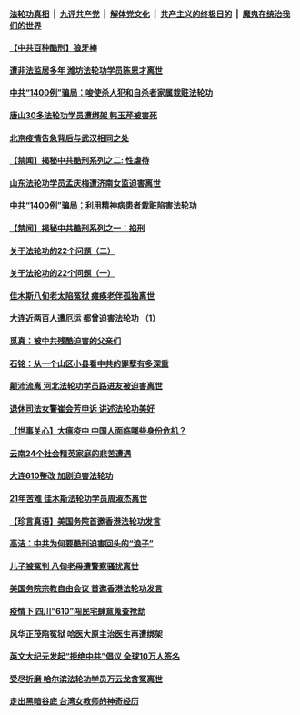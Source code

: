 ####  [法轮功真相](../../../../basic/blob/master/README.md?t=06252302) &nbsp;|&nbsp; [九评共产党](../../../../9ping.md/blob/master/README.md?t=06252302) &nbsp;|&nbsp; [解体党文化](../../../../jtdwh.md/blob/master/README.md?t=06252302)  &nbsp;|&nbsp; [共产主义的终极目的](../../../../gczydzjmd.md/blob/master/README.md?t=06252302) &nbsp;|&nbsp; [魔鬼在统治我们的世界](../../../../mgztzwmdsj.md/blob/master/README.md?t=06252302) 

#### [【中共百种酷刑】狼牙棒](../pages/prog424/a102879170.md?t=06252302) 

#### [遭非法监居多年 潍坊法轮功学员陈恩才离世](../pages/prog424/a102879155.md?t=06252302) 

#### [中共“1400例”骗局：唆使杀人犯和自杀者家属栽赃法轮功](../pages/prog424/a102879135.md?t=06252302) 

#### [唐山30多法轮功学员遭绑架 韩玉芹被害死](../pages/prog424/a102879022.md?t=06252302) 

#### [北京疫情告急背后与武汉相同之处](../pages/prog424/a102878942.md?t=06252302) 

#### [【禁闻】揭秘中共酷刑系列之二: 性虐待](../pages/prog424/a102878764.md?t=06252302) 

#### [山东法轮功学员孟庆梅遭济南女监迫害离世](../pages/prog424/a102878341.md?t=06252302) 

#### [中共“1400例”骗局：利用精神病患者栽赃陷害法轮功](../pages/prog424/a102878331.md?t=06252302) 

#### [【禁闻】揭秘中共酷刑系列之一：掐刑](../pages/prog424/a102877919.md?t=06252302) 

#### [关于法轮功的22个问题（二）](../pages/prog424/a102877425.md?t=06252302) 

#### [关于法轮功的22个问题（一）](../pages/prog424/a102877409.md?t=06252302) 

#### [佳木斯八旬老太陷冤狱 瘫痪老伴孤独离世](../pages/prog424/a102877402.md?t=06252302) 

#### [大连近两百人遭厄运 都曾迫害法轮功 （1）](../pages/prog424/a102876534.md?t=06252302) 

#### [觅真：被中共残酷迫害的父亲们](../pages/prog424/a102876156.md?t=06252302) 

#### [石铭：从一个山区小县看中共的罪孽有多深重](../pages/prog424/a102876150.md?t=06252302) 

#### [颠沛流离 河北法轮功学员路进友被迫害离世](../pages/prog424/a102875543.md?t=06252302) 

#### [退休司法女警崔会芳申诉 讲述法轮功美好](../pages/prog424/a102875416.md?t=06252302) 

#### [【世事关心】大瘟疫中 中国人面临哪些身份危机？](../pages/prog424/a102874644.md?t=06252302) 

#### [云南24个社会精英家庭的悲苦遭遇](../pages/prog424/a102874714.md?t=06252302) 

#### [大连610整改 加剧迫害法轮功](../pages/prog424/a102874147.md?t=06252302) 

#### [21年苦难 佳木斯法轮功学员周淑杰离世](../pages/prog424/a102873864.md?t=06252302) 

#### [【珍言真语】美国务院首邀香港法轮功发言](../pages/prog424/a102872871.md?t=06252302) 

#### [高洁：中共为何要酷刑迫害回头的“浪子”](../pages/prog424/a102872551.md?t=06252302) 

#### [儿子被冤判 八旬老母遭警察骚扰离世](../pages/prog424/a102872174.md?t=06252302) 

#### [美国务院宗教自由会议 首邀香港法轮功发言](../pages/prog424/a102872317.md?t=06252302) 

#### [疫情下 四川“610”闯民宅肆意蒐查抢劫](../pages/prog424/a102872137.md?t=06252302) 

#### [风华正茂陷冤狱 哈医大原主治医生再遭绑架](../pages/prog424/a102872059.md?t=06252302) 

#### [英文大纪元发起“拒绝中共”倡议 全球10万人签名](../pages/prog424/a102871657.md?t=06252302) 

#### [受尽折磨 哈尔滨法轮功学员万云龙含冤离世](../pages/prog424/a102871320.md?t=06252302) 

#### [走出黑暗谷底 台湾女教师的神奇经历](../pages/prog424/a102871310.md?t=06252302) 

